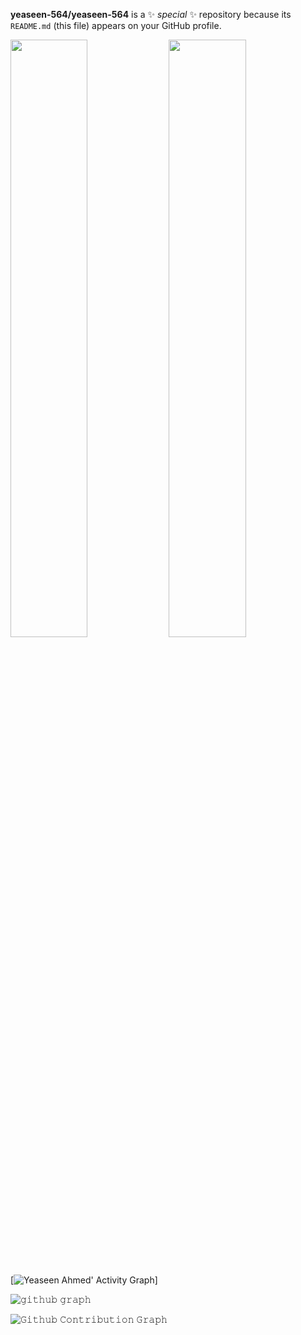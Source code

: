 

**yeaseen-564/yeaseen-564** is a ✨ _special_ ✨ repository because its `README.md` (this file) appears on your GitHub profile.



<p align="left">
  
  <img width="49.5%" src="https://github-readme-stats.vercel.app/api?username=yeaseen-564&show_icons=true&theme=gruvbox&hide_border=true" />
    <img width="49.5%" src="https://github-readme-streak-stats.herokuapp.com/?user=yeaseen-564&theme=gruvbox&hide_border=true" />
  </a>
</p>
<br>

[![Yeaseen Ahmed' Activity Graph](https://activity-graph.herokuapp.com/graph?username=yeaseen-564&custom_title=Yeaseen%20Ahmed's%20Contribution%20Graph&theme=gruvbox&bg_color=282828&hide_border=true&line=d1a01f&point=c58545)]


![𝚐𝚒𝚝𝚑𝚞𝚋 𝚐𝚛𝚊𝚙𝚑](https://activity-graph.herokuapp.com/graph?username=yeaseen-564&theme=react-dark&hide_border=true&area=true)

<!-- Don't Run Contribution Graph(Generate Snake) Action on your default Branch-->
![𝙶𝚒𝚝𝚑𝚞𝚋 𝙲𝚘𝚗𝚝𝚛𝚒𝚋𝚞𝚝𝚒𝚘𝚗 𝙶𝚛𝚊𝚙𝚑](https://github.com/yeaseen-564/yeaseen-564/blob/main/github-contribution-grid-snake.svg)
<!-- Don't Run Contribution Graph(Generate Snake) Action on your default Branch -->
<br/>

